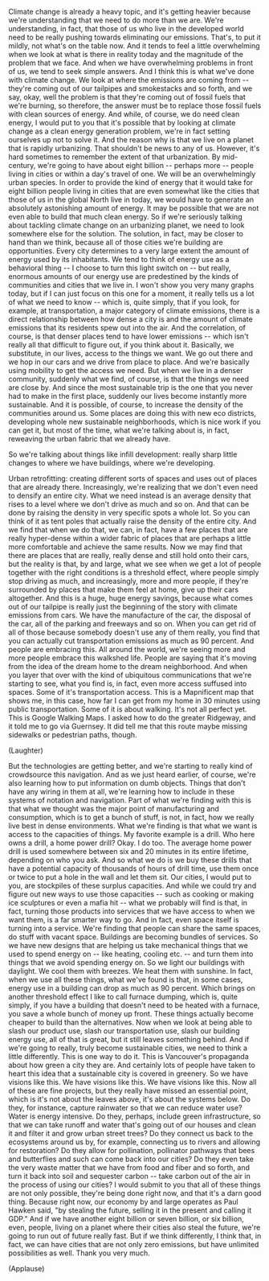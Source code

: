 
Climate change is already a heavy topic,
and it&#39;s getting heavier
because we&#39;re understanding
that we need to do more than we are.
We&#39;re understanding, in fact,
that those of us who live in the developed world
need to be really pushing towards eliminating our emissions.
That&#39;s, to put it mildly, not what&#39;s on the table now.
And it tends to feel a little overwhelming
when we look at what is there in reality today
and the magnitude of the problem that we face.
And when we have overwhelming problems in front of us,
we tend to seek simple answers.
And I think this is what we&#39;ve done with climate change.
We look at where the emissions are coming from --
they&#39;re coming out of our tailpipes and smokestacks and so forth,
and we say, okay, well the problem is
that they&#39;re coming out of fossil fuels that we&#39;re burning,
so therefore, the answer must be
to replace those fossil fuels with clean sources of energy.
And while, of course, we do need clean energy,
I would put to you that it&#39;s possible
that by looking at climate change
as a clean energy generation problem,
we&#39;re in fact setting ourselves up
not to solve it.
And the reason why
is that we live on a planet
that is rapidly urbanizing.
That shouldn&#39;t be news to any of us.
However, it&#39;s hard sometimes
to remember the extent of that urbanization.
By mid-century,
we&#39;re going to have about eight billion -- perhaps more -- people
living in cities or within a day&#39;s travel of one.
We will be an overwhelmingly urban species.
In order to provide
the kind of energy that it would take
for eight billion people living in cities
that are even somewhat like the cities
that those of us in the global North live in today,
we would have to generate
an absolutely astonishing amount of energy.
It may be possible
that we are not even able
to build that much clean energy.
So if we&#39;re seriously talking about tackling climate change
on an urbanizing planet,
we need to look somewhere else for the solution.
The solution, in fact, may be closer to hand than we think,
because all of those cities we&#39;re building
are opportunities.
Every city determines to a very large extent
the amount of energy used by its inhabitants.
We tend to think of energy use as a behavioral thing --
I choose to turn this light switch on --
but really, enormous amounts of our energy use
are predestined
by the kinds of communities and cities that we live in.
I won&#39;t show you very many graphs today,
but if I can just focus on this one for a moment,
it really tells us a lot of what we need to know --
which is, quite simply,
that if you look, for example, at transportation,
a major category of climate emissions,
there is a direct relationship
between how dense a city is
and the amount of climate emissions
that its residents spew out into the air.
And the correlation, of course,
is that denser places tend to have lower emissions --
which isn&#39;t really all that difficult to figure out, if you think about it.
Basically,
we substitute, in our lives,
access to the things we want.
We go out there and we hop in our cars
and we drive from place to place.
And we&#39;re basically using mobility to get the access we need.
But when we live in a denser community,
suddenly what we find, of course,
is that the things we need are close by.
And since the most sustainable trip
is the one that you never had to make in the first place,
suddenly our lives become instantly more sustainable.
And it is possible, of course,
to increase the density of the communities around us.
Some places are doing this with new eco districts,
developing whole new sustainable neighborhoods,
which is nice work if you can get it,
but most of the time, what we&#39;re talking about is, in fact,
reweaving the urban fabric that we already have.

So we&#39;re talking about things like infill development:
really sharp little changes
to where we have buildings, where we&#39;re developing.

Urban retrofitting:
creating different sorts of spaces and uses
out of places that are already there.
Increasingly, we&#39;re realizing
that we don&#39;t even need to densify an entire city.
What we need instead is an average density
that rises to a level
where we don&#39;t drive as much and so on.
And that can be done
by raising the density in very specific spots a whole lot.
So you can think of it as tent poles
that actually raise the density of the entire city.
And we find that when we do that,
we can, in fact, have a few places that are really hyper-dense
within a wider fabric of places
that are perhaps a little more comfortable
and achieve the same results.
Now we may find that there are places that are really, really dense
and still hold onto their cars,
but the reality is that, by and large,
what we see when we get a lot of people together with the right conditions
is a threshold effect,
where people simply stop driving as much,
and increasingly, more and more people,
if they&#39;re surrounded by places that make them feel at home,
give up their cars altogether.
And this is a huge, huge energy savings,
because what comes out of our tailpipe
is really just the beginning of the story
with climate emissions from cars.
We have the manufacture of the car, the disposal of the car,
all of the parking and freeways and so on.
When you can get rid of all of those
because somebody doesn&#39;t use any of them really,
you find that you can actually cut transportation emissions
as much as 90 percent.
And people are embracing this.
All around the world, we&#39;re seeing more and more people embrace this walkshed life.
People are saying that it&#39;s moving from the idea of the dream home
to the dream neighborhood.
And when you layer that over
with the kind of ubiquitous communications that we&#39;re starting to see,
what you find is, in fact,
even more access suffused into spaces.
Some of it&#39;s transportation access.
This is a Mapnificent map that shows me, in this case,
how far I can get from my home in 30 minutes
using public transportation.
Some of it is about walking. It&#39;s not all perfect yet.
This is Google Walking Maps.
I asked how to do the greater Ridgeway,
and it told me to go via Guernsey.
It did tell me that this route
maybe missing sidewalks or pedestrian paths, though.

(Laughter)

But the technologies are getting better,
and we&#39;re starting to really kind of crowdsource this navigation.
And as we just heard earlier,
of course, we&#39;re also learning how to put information on dumb objects.
Things that don&#39;t have any wiring in them at all,
we&#39;re learning how to include
in these systems of notation and navigation.
Part of what we&#39;re finding with this
is that what we thought
was the major point
of manufacturing and consumption,
which is to get a bunch of stuff,
is not, in fact,
how we really live best in dense environments.
What we&#39;re finding is that what we want
is access to the capacities of things.
My favorite example is a drill. Who here owns a drill, a home power drill?
Okay. I do too.
The average home power drill is used somewhere between six and 20 minutes
in its entire lifetime,
depending on who you ask.
And so what we do is we buy these drills
that have a potential capacity of thousands of hours of drill time,
use them once or twice to put a hole in the wall and let them sit.
Our cities, I would put to you,
are stockpiles of these surplus capacities.
And while we could try and figure out
new ways to use those capacities --
such as cooking or making ice sculptures
or even a mafia hit --
what we probably will find
is that, in fact, turning those products into services
that we have access to when we want them,
is a far smarter way to go.
And in fact, even space itself is turning into a service.
We&#39;re finding that people can share the same spaces,
do stuff with vacant space.
Buildings are becoming bundles of services.
So we have new designs
that are helping us take mechanical things that we used to spend energy on --
like heating, cooling etc. --
and turn them into things that we avoid spending energy on.
So we light our buildings with daylight.
We cool them with breezes. We heat them with sunshine.
In fact, when we use all these things,
what we&#39;ve found is that, in some cases,
energy use in a building can drop as much as 90 percent.
Which brings on another threshold effect
I like to call furnace dumping,
which is, quite simply,
if you have a building that doesn&#39;t need to be heated with a furnace,
you save a whole bunch of money up front.
These things actually become cheaper to build
than the alternatives.
Now when we look at being able
to slash our product use, slash our transportation use,
slash our building energy use,
all of that is great, but it still leaves something behind.
And if we&#39;re going to really, truly become sustainable cities,
we need to think a little differently.
This is one way to do it.
This is Vancouver&#39;s propaganda about how green a city they are.
And certainly lots of people have taken to heart
this idea that a sustainable city is covered in greenery.
So we have visions like this.
We have visions like this. We have visions like this.
Now all of these are fine projects,
but they really have missed an essential point,
which is it&#39;s not about the leaves above,
it&#39;s about the systems below.
Do they, for instance, capture rainwater
so that we can reduce water use?
Water is energy intensive.
Do they, perhaps, include green infrastructure,
so that we can take runoff
and water that&#39;s going out of our houses
and clean it and filter it
and grow urban street trees?
Do they connect us back to the ecosystems around us
by, for example, connecting us to rivers
and allowing for restoration?
Do they allow for pollination,
pollinator pathways
that bees and butterflies and such can come back into our cities?
Do they even take the very waste matter
that we have from food and fiber and so forth,
and turn it back into soil
and sequester carbon --
take carbon out of the air
in the process of using our cities?
I would submit to you that all of these things are not only possible,
they&#39;re being done right now,
and that it&#39;s a darn good thing.
Because right now, our economy by and large
operates as Paul Hawken said,
&quot;by stealing the future, selling it in the present
and calling it GDP.&quot;
And if we have another eight billion
or seven billion,
or six billion, even, people,
living on a planet where their cities also steal the future,
we&#39;re going to run out of future really fast.
But if we think differently,
I think that, in fact, we can have cities
that are not only zero emissions,
but have unlimited possibilities as well.
Thank you very much.

(Applause)

